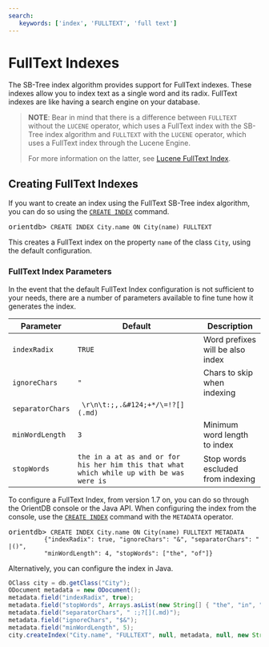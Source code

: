 ```yaml
---
search:
   keywords: ['index', 'FULLTEXT', 'full text']
---
```


# FullText Indexes

The SB-Tree index algorithm provides support for FullText indexes.  These indexes allow you to index text as a single word and its radix.  FullText indexes are like having a search engine on your database.

>**NOTE**: Bear in mind that there is a difference between `FULLTEXT` without the `LUCENE` operator, which uses a FullText index with the SB-Tree index algorithm and `FULLTEXT` with the `LUCENE` operator, which uses a FullText index through the Lucene Engine.
>
>For more information on the latter, see [Lucene FullText Index](Full-Text-Index.md).


## Creating FullText Indexes

If you want to create an index using the FullText SB-Tree index algorithm, you can do so using the [`CREATE INDEX`](../sql/SQL-Create-Index.md) command.

<pre>
orientdb> <code class="lang-sql userinput">CREATE INDEX City.name ON City(name) FULLTEXT</code>
</pre>

This creates a FullText index on the property `name` of the class `City`, using the default configuration.  

### FullText Index Parameters

In the event that the default FullText Index configuration is not sufficient to your needs, there are a number of parameters available to fine tune how it generates the index.

|Parameter|Default|Description|
|---------|-------------|-------------|
|`indexRadix`|`TRUE`|Word prefixes will be also index|
|`ignoreChars`|`"`|Chars to skip when indexing|
|`separatorChars`|` \r\n\t:;,.&#124;+*/\=!?[](.md)`||
|`minWordLength`|`3`|Minimum word length to index|
|`stopWords`|`the in a at as and or for his her him this that what which while up with be was were is`|Stop words escluded from indexing|

To configure a FullText Index, from version 1.7 on, you can do so through the OrientDB console or the Java API.  When configuring the index from the console, use the [`CREATE INDEX`](../sql/SQL-Create-Index.md) command with the `METADATA` operator.

<pre>
orientdb> <code class="lang-sql userinput">CREATE INDEX City.name ON City(name) FULLTEXT METADATA 
          {"indexRadix": true, "ignoreChars": "&", "separatorChars": " |()", 
          "minWordLength": 4, "stopWords": ["the", "of"]}</code>
</pre>

Alternatively, you can configure the index in Java.

```java
OClass city = db.getClass("City");
ODocument metadata = new ODocument();
metadata.field("indexRadix", true);
metadata.field("stopWords", Arrays.asList(new String[] { "the", "in", "a", "at" }));
metadata.field("separatorChars", " :;?[](.md)");
metadata.field("ignoreChars", "$&");
metadata.field("minWordLength", 5);
city.createIndex("City.name", "FULLTEXT", null, metadata, null, new String[] { "name" });
```
